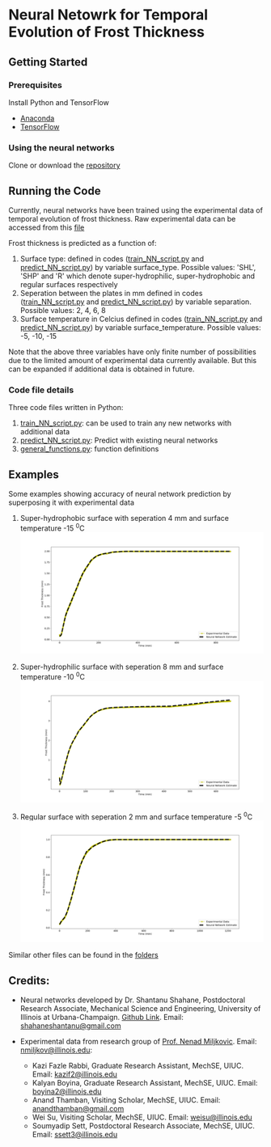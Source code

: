 # Neural Netowrk for Temporal Evolution of Frost Thickness

## Getting Started

### Prerequisites

Install Python and TensorFlow

* [Anaconda](https://www.anaconda.com/products/individual)
* [TensorFlow](https://www.tensorflow.org/install)

### Using the neural networks
Clone or download the [repository](https://github.com/shahaneshantanu/frost-thickness-neural-network)

## Running the Code
Currently, neural networks have been trained using the experimental data of temporal evolution of frost thickness. Raw experimental data can be accessed from this [file](https://github.com/shahaneshantanu/frost-thickness-neural-network/blob/master/Neural%20Networks/Raw%20Data.xlsx)

Frost thickness is predicted as a function of:

1. Surface type: defined in codes ([train_NN_script.py](https://github.com/shahaneshantanu/frost-thickness-neural-network/blob/master/train_NN_script.py) and [predict_NN_script.py](https://github.com/shahaneshantanu/frost-thickness-neural-network/blob/master/predict_NN_script.py)) by variable surface_type. Possible values: 'SHL', 'SHP' and 'R' which denote super-hydrophilic, super-hydrophobic and regular surfaces respectively
2. Seperation between the plates in mm defined in codes ([train_NN_script.py](https://github.com/shahaneshantanu/frost-thickness-neural-network/blob/master/train_NN_script.py) and [predict_NN_script.py](https://github.com/shahaneshantanu/frost-thickness-neural-network/blob/master/predict_NN_script.py)) by variable separation. Possible values: 2, 4, 6, 8
3. Surface temperature in Celcius defined in codes ([train_NN_script.py](https://github.com/shahaneshantanu/frost-thickness-neural-network/blob/master/train_NN_script.py) and [predict_NN_script.py](https://github.com/shahaneshantanu/frost-thickness-neural-network/blob/master/predict_NN_script.py)) by variable surface_temperature. Possible values: -5, -10, -15

Note that the above three variables have only finite number of possibilities due to the limited amount of experimental data currently available. But this can be expanded if additional data is obtained in future.

### Code file details
Three code files written in Python:

1. [train_NN_script.py](https://github.com/shahaneshantanu/frost-thickness-neural-network/blob/master/train_NN_script.py): can be used to train any new networks with additional data
2. [predict_NN_script.py](https://github.com/shahaneshantanu/frost-thickness-neural-network/blob/master/predict_NN_script.py): Predict with existing neural networks
3. [general_functions.py](https://github.com/shahaneshantanu/frost-thickness-neural-network/blob/master/general_functions.py): function definitions

## Examples

Some examples showing accuracy of neural network prediction by superposing it with experimental data

1. Super-hydrophobic surface with seperation 4 mm and surface temperature -15 <sup>0</sup>C
![](https://github.com/shahaneshantanu/frost-thickness-neural-network/blob/master/Neural%20Networks/SHP_4mm_-15C%20Time%5Bmin%5D/superposed.png)

2. Super-hydrophilic surface with seperation 8 mm and surface temperature -10 <sup>0</sup>C
![](https://github.com/shahaneshantanu/frost-thickness-neural-network/blob/master/Neural%20Networks/SHL_8mm_10C/superposed.png)

3. Regular surface with seperation 2 mm and surface temperature -5 <sup>0</sup>C
![](https://github.com/shahaneshantanu/frost-thickness-neural-network/blob/master/Neural%20Networks/R_2mm_-5C%20%5Bmin%5D/superposed.png)

Similar other files can be found in the [folders](https://github.com/shahaneshantanu/frost-thickness-neural-network/tree/master/Neural%20Networks)

## Credits:

* Neural networks developed by Dr. Shantanu Shahane, Postdoctoral Research Associate, Mechanical Science and Engineering, University of Illinois at Urbana-Champaign. [Github Link](https://github.com/shahaneshantanu). Email: <shahaneshantanu@gmail.com>
* Experimental data from research group of [Prof. Nenad Miljkovic](http://etrl.mechanical.illinois.edu/). Email: <nmiljkov@illinois.edu>:

  * Kazi Fazle Rabbi, Graduate Research Assistant, MechSE, UIUC. Email: <kazif2@illinois.edu>
  * Kalyan Boyina, Graduate Research Assistant, MechSE, UIUC. Email: <boyina2@illinois.edu>
  * Anand Thamban, Visiting Scholar, MechSE, UIUC. Email: <anandthamban@gmail.com>
  * Wei Su, Visiting Scholar, MechSE, UIUC. Email: <weisu@illinois.edu>
  * Soumyadip Sett, Postdoctoral Research Associate, MechSE, UIUC. Email: <ssett3@illinois.edu>
